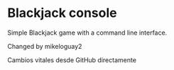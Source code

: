 # Blackjack console

Simple Blackjack game with a command line interface.

Changed by mikeloguay2

Cambios vitales desde GitHub directamente
